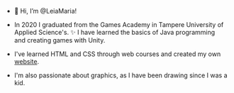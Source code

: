 - 👋 Hi, I’m @LeiaMaria!
- In 2020 I graduated from the Games Academy in Tampere University of Applied Science's. ✨ I have learned the basics of Java programming and creating games with Unity.

- I've learned HTML and CSS through web courses and created my own <a href="https://leiamaria.github.io/" target="_blank">website</a>.

- I'm also passionate about graphics, as I have been drawing since I was a kid.

<!---
LeiaMaria/LeiaMaria is a ✨ special ✨ repository because its `README.md` (this file) appears on your GitHub profile.
You can click the Preview link to take a look at your changes.
--->
